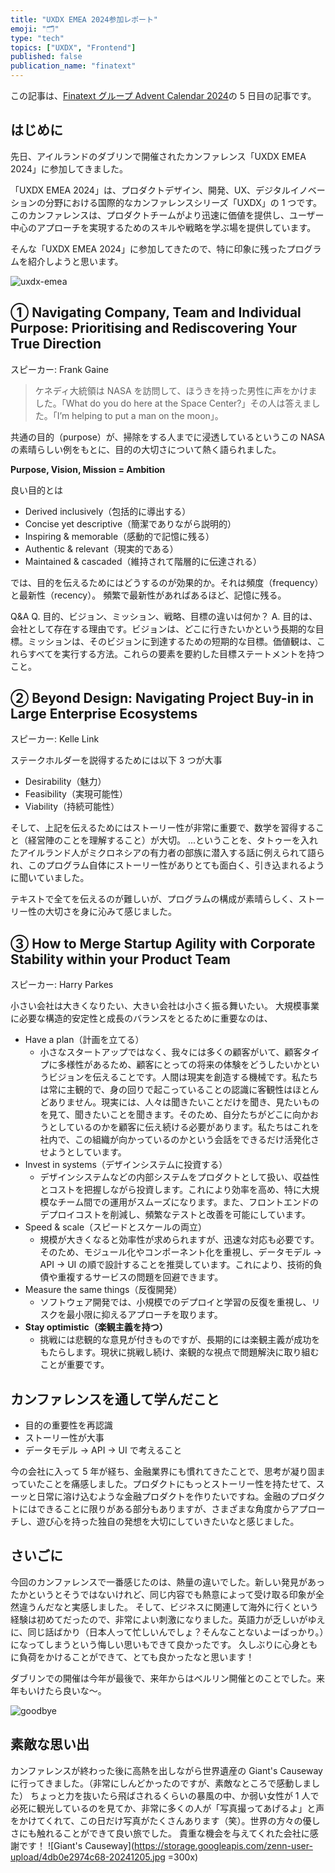 ```yaml
---
title: "UXDX EMEA 2024参加レポート"
emoji: "🗂"
type: "tech"
topics: ["UXDX", "Frontend"]
published: false
publication_name: "finatext"
---
```


この記事は、[Finatext グループ Advent Calendar 2024](https://qiita.com/advent-calendar/2024/finatextgroup)の 5 日目の記事です。

## はじめに

先日、アイルランドのダブリンで開催されたカンファレンス「UXDX EMEA 2024」に参加してきました。

「UXDX EMEA 2024」は、プロダクトデザイン、開発、UX、デジタルイノベーションの分野における国際的なカンファレンスシリーズ「UXDX」の 1 つです。このカンファレンスは、プロダクトチームがより迅速に価値を提供し、ユーザー中心のアプローチを実現するためのスキルや戦略を学ぶ場を提供しています。

そんな「UXDX EMEA 2024」に参加してきたので、特に印象に残ったプログラムを紹介しようと思います。

![uxdx-emea](https://storage.googleapis.com/zenn-user-upload/7ce939f893cc-20241205.jpg)

## ① Navigating Company, Team and Individual Purpose: Prioritising and Rediscovering Your True Direction

スピーカー: Frank Gaine

> ケネディ大統領は NASA を訪問して、ほうきを持った男性に声をかけました。「What do you do here at the Space Center?」その人は答えました。「I’m helping to put a man on the moon」。

共通の目的（purpose）が、掃除をする人までに浸透しているというこの NASA の素晴らしい例をもとに、目的の大切さについて熱く語られました。

**Purpose, Vision, Mission = Ambition**

良い目的とは

- Derived inclusively（包括的に導出する）
- Concise yet descriptive（簡潔でありながら説明的）
- Inspiring & memorable（感動的で記憶に残る）
- Authentic & relevant（現実的である）
- Maintained & cascaded（維持されて階層的に伝達される）

では、目的を伝えるためにはどうするのが効果的か。それは頻度（frequency）と最新性（recency）。
頻繁で最新性があればあるほど、記憶に残る。

Q&A
Q. 目的、ビジョン、ミッション、戦略、目標の違いは何か？
A. 目的は、会社として存在する理由です。ビジョンは、どこに行きたいかという長期的な目標。ミッションは、そのビジョンに到達するための短期的な目標。価値観は、これらすべてを実行する方法。これらの要素を要約した目標ステートメントを持つこと。

## ② Beyond Design: Navigating Project Buy-in in Large Enterprise Ecosystems

スピーカー: Kelle Link

ステークホルダーを説得するためには以下 3 つが大事

- Desirability（魅力）
- Feasibility（実現可能性）
- Viability（持続可能性）

そして、上記を伝えるためにはストーリー性が非常に重要で、数学を習得すること（経営陣のことを理解すること）が大切。
...ということを、タトゥーを入れたアイルランド人がミクロネシアの有力者の部族に潜入する話に例えられて語られ、このプログラム自体にストーリー性がありとても面白く、引き込まれるように聞いていました。

テキストで全てを伝えるのが難しいが、プログラムの構成が素晴らしく、ストーリー性の大切さを身に沁みて感じました。

## ③ How to Merge Startup Agility with Corporate Stability within your Product Team

スピーカー: Harry Parkes

小さい会社は大きくなりたい、大きい会社は小さく振る舞いたい。
大規模事業に必要な構造的安定性と成長のバランスをとるために重要なのは、

- Have a plan（計画を立てる）
  - 小さなスタートアップではなく、我々には多くの顧客がいて、顧客タイプに多様性があるため、顧客にとっての将来の体験をどうしたいかというビジョンを伝えることです。人間は現実を創造する機械です。私たちは常に主観的で、身の回りで起こっていることの認識に客観性はほとんどありません。現実には、人々は聞きたいことだけを聞き、見たいものを見て、聞きたいことを聞きます。そのため、自分たちがどこに向かおうとしているのかを顧客に伝え続ける必要があります。私たちはこれを社内で、この組織が向かっているのかという会話をできるだけ活発化させようとしています。
- Invest in systems（デザインシステムに投資する）
  - デザインシステムなどの内部システムをプロダクトとして扱い、収益性とコストを把握しながら投資します。これにより効率を高め、特に大規模なチーム間での運用がスムーズになります。また、フロントエンドのデプロイコストを削減し、頻繁なテストと改善を可能にしています。
- Speed & scale（スピードとスケールの両立）
  - 規模が大きくなると効率性が求められますが、迅速な対応も必要です。そのため、モジュール化やコンポーネント化を重視し、データモデル → API → UI の順で設計することを推奨しています。これにより、技術的負債や重複するサービスの問題を回避できます。
- Measure the same things（反復開発）
  - ソフトウェア開発では、小規模でのデプロイと学習の反復を重視し、リスクを最小限に抑えるアプローチを取ります。
- **Stay optimistic（楽観主義を持つ）**
  - 挑戦には悲観的な意見が付きものですが、長期的には楽観主義が成功をもたらします。現状に挑戦し続け、楽観的な視点で問題解決に取り組むことが重要です。

## カンファレンスを通して学んだこと

- 目的の重要性を再認識
- ストーリー性が大事
- データモデル → API → UI で考えること

今の会社に入って 5 年が経ち、金融業界にも慣れてきたことで、思考が凝り固まっていたことを痛感しました。プロダクトにもっとストーリー性を持たせて、スーッと日常に溶け込むような金融プロダクトを作りたいですね。金融のプロダクトにはできることに限りがある部分もありますが、さまざまな角度からアプローチし、遊び心を持った独自の発想を大切にしていきたいなと感じました。

## さいごに

今回のカンファレンスで一番感じたのは、熱量の違いでした。新しい発見があったかというとそうではないけれど、同じ内容でも熱意によって受け取る印象が全然違うんだなと実感しました。
そして、ビジネスに関連して海外に行くという経験は初めてだったので、非常によい刺激になりました。英語力が乏しいがゆえに、同じ話ばかり（日本人って忙しいんでしょ？そんなことないよーばっかり。）になってしまうという悔しい思いもできて良かったです。
久しぶりに心身ともに負荷をかけることができて、とても良かったなと思います！

ダブリンでの開催は今年が最後で、来年からはベルリン開催とのことでした。来年もいけたら良いな〜。

![goodbye](https://storage.googleapis.com/zenn-user-upload/5a7f008b22ab-20241205.jpg)

## 素敵な思い出

カンファレンスが終わった後に高熱を出しながら世界遺産の Giant's Causeway に行ってきました。（非常にしんどかったのですが、素敵なところで感動しました）
ちょっと力を抜いたら飛ばされるくらいの暴風の中、か弱い女性が 1 人で必死に観光しているのを見てか、非常に多くの人が「写真撮ってあげるよ」と声をかけてくれて、この日だけ写真がたくさんあります（笑）。世界の方々の優しさにも触れることができて良い旅でした。
貴重な機会を与えてくれた会社に感謝です！
![Giant's Causeway](https://storage.googleapis.com/zenn-user-upload/4db0e2974c68-20241205.jpg =300x)
